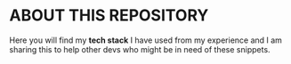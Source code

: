 # ABOUT THIS REPOSITORY
Here you will find my <strong>tech stack</strong> I have used from my experience and I am sharing this to help other devs who might be in need of these snippets.
